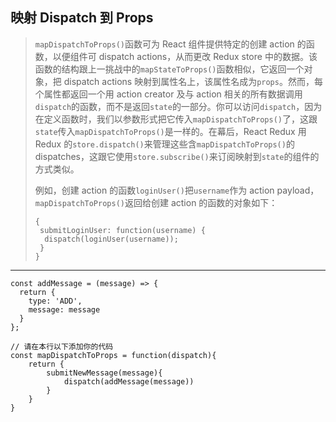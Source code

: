 ## 映射 Dispatch 到 Props

> `mapDispatchToProps()`函数可为 React 组件提供特定的创建 action 的函数，以便组件可 dispatch actions，从而更改 Redux store 中的数据。该函数的结构跟上一挑战中的`mapStateToProps()`函数相似，它返回一个对象，把 dispatch actions 映射到属性名上，该属性名成为`props`。然而，每个属性都返回一个用 action creator 及与 action 相关的所有数据调用`dispatch`的函数，而不是返回`state`的一部分。你可以访问`dispatch`，因为在定义函数时，我们以参数形式把它传入`mapDispatchToProps()`了，这跟`state`传入`mapDispatchToProps()`是一样的。在幕后，React Redux 用 Redux 的`store.dispatch()`来管理这些含`mapDispatchToProps()`的dispatches，这跟它使用`store.subscribe()`来订阅映射到`state`的组件的方式类似。
>
> 例如，创建 action 的函数`loginUser()`把`username`作为 action payload，`mapDispatchToProps()`返回给创建 action 的函数的对象如下：
>
> ```react
> {
>  submitLoginUser: function(username) {
>   dispatch(loginUser(username));
>  }
> }
> ```

---

```react
const addMessage = (message) => {
  return {
    type: 'ADD',
    message: message
  }
};

// 请在本行以下添加你的代码
const mapDispatchToProps = function(dispatch){
    return {
        submitNewMessage(message){
            dispatch(addMessage(message))
        }
    }
}
```

